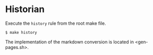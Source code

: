 # Historian

Execute the `history` rule from the root make file.

```shell
$ make history
```

The implementation of the markdown conversion is located in <gen-pages.sh>.
